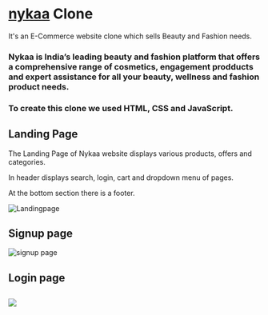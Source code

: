 <h1><a href="https://www.Nykaa.com">nykaa</a> Clone </h1> 
It's an E-Commerce website clone which sells Beauty and Fashion needs.

<h3>Nykaa is India’s leading beauty and fashion platform that offers a comprehensive range of cosmetics, engagement prodducts and expert assistance for all your beauty, wellness and fashion product needs.</h3>
<h3>To create this clone we used HTML, CSS and JavaScript.</h3>

<h2>Landing Page</h2>
<p>The Landing Page of Nykaa website displays various products, offers and categories.</p>
<p>In header displays search, login, cart and dropdown menu of pages.</p>
<p>At the bottom section there is a footer.</p>
<img src="https://user-images.githubusercontent.com/87422030/135482621-b04a985c-0822-4c5d-8cb0-3db74d6bad4d.png" alt="Landingpage">

<h2>Signup page</h2>
<img src="https://user-images.githubusercontent.com/87422030/135482880-a564ef00-3ab1-452f-9b47-43ea1046125a.png" alt="signup page">

<h2>Login page<h2>
<img src="https://user-images.githubusercontent.com/87422030/135482987-59a32f72-42fa-4c66-9ffd-76f9518c0846.png">
